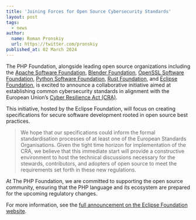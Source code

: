 ```yaml
---
title: 'Joining Forces for Open Source Cybersecurity Standards'
layout: post
tags: 
  - news
author:
  name: Roman Pronskiy
  url: https://twitter.com/pronskiy
published_at: 02 March 2024
---
```


The PHP Foundation, alongside leading open source organizations including the [Apache Software Foundation](https://www.apache.org/), [Blender Foundation](https://www.blender.org/about/foundation/), [OpenSSL Software Foundation](https://www.openssl.org/), [Python Software Foundation](https://www.python.org/psf-landing/), [Rust Foundation](https://foundation.rust-lang.org/), and [Eclipse Foundation](https://www.eclipse.org/), is excited to announce a collaborative initiative aimed at establishing common cybersecurity standards in alignment with the European Union’s [Cyber Resilience Act (CRA)](https://digital-strategy.ec.europa.eu/en/library/cyber-resilience-act). 

This initiative, hosted by the Eclipse Foundation, will focus on creating specifications for secure software development rooted in open source best practices.

> We hope that our specifications could inform the formal standardisation processes of at least one of the European Standards Organisations. Given the tight time horizon for implementation of the CRA, we believe that this immediate start will provide a constructive environment to host the technical discussions necessary for the stewards, contributors, and adopters of open source to meet the requirements set forth in these new regulations.

At The PHP Foundation, we are committed to supporting the open source community, ensuring that the PHP language and its ecosystem are prepared for the upcoming regulatory changes.

For more information, see the [full announcement on the Eclipse Foundation website](https://eclipse-foundation.blog/2024/04/02/open-source-community-cra-compliance/).
